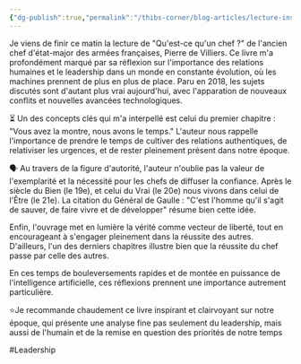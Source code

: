 ```yaml
---
{"dg-publish":true,"permalink":"/thibs-corner/blog-articles/lecture-inspirante/qu-est-ce-qu-un-chef/"}
---
```



Je viens de finir ce matin la lecture de "Qu'est-ce qu'un chef ?" de l'ancien chef d'état-major des armées françaises, Pierre de Villiers. Ce livre m'a profondément marqué par sa réflexion sur l'importance des relations humaines et le leadership dans un monde en constante évolution, où les machines prennent de plus en plus de place. Paru en 2018, les sujets discutés sont d'autant plus vrai aujourd'hui, avec l'apparation de nouveaux conflits et nouvelles avancées technologiques. 

⏳ Un des concepts clés qui m'a interpellé est celui du premier chapitre : "Vous avez la montre, nous avons le temps." L'auteur nous rappelle l'importance de prendre le temps de cultiver des relations authentiques, de relativiser les urgences, et de rester pleinement présent dans notre époque.  
  
🗣️ Au travers de la figure d'autorité, l'auteur n'oublie pas la valeur de l'exemplarité et la nécessité pour les chefs de diffuser la confiance. Après le siècle du Bien (le 19e), et celui du Vrai (le 20e) nous vivons dans celui de l'Être (le 21e). La citation du Général de Gaulle : "C'est l'homme qu'il s'agit de sauver, de faire vivre et de développer" résume bien cette idée.  
  
Enfin, l'ouvrage met en lumière la vérité comme vecteur de liberté, tout en encourageant à s'engager pleinement dans la réussite des autres. D'ailleurs, l'un des derniers chapitres illustre bien que la réussite du chef passe par celle des autres.  
  
En ces temps de bouleversements rapides et de montée en puissance de l'intelligence artificielle, ces réflexions prennent une importance autrement particulière.  
  
⭐Je recommande chaudement ce livre inspirant et clairvoyant sur notre époque, qui présente une analyse fine pas seulement du leadership, mais aussi de l'humain et de la remise en question des priorités de notre temps

#Leadership 